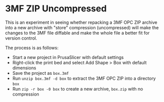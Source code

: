 # 3MF ZIP Uncompressed

This is an experiment in seeing whether repacking a 3MF OPC ZIP archive into a
new archive with "store" compression (uncompressed) will make the changes to the
3MF file diffable and make the whole file a better fit for version control.

The process is as follows:

- Start a new project in PrusaSlicer with default settings
- Right-click the print bed and select Add Shape > Box with default dimensions
- Save the project as `box.3mf`
- Run `unzip box.3mf -d box` to extract the 3MF OPC ZIP into a directory `box`
- Run `zip -r box -0 box` to create a new archive, `box.zip` with no compression

